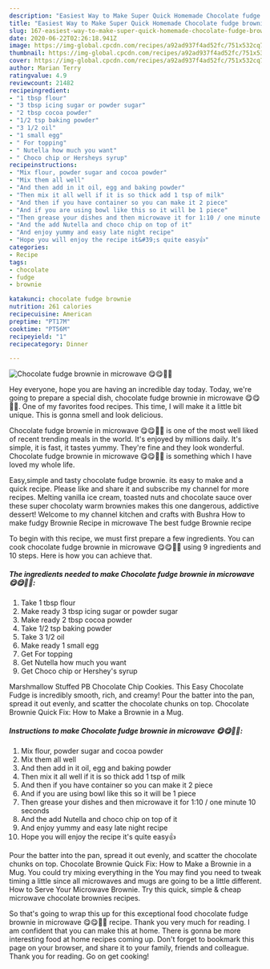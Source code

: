 ```yaml
---
description: "Easiest Way to Make Super Quick Homemade Chocolate fudge brownie in microwave 😋😋🤤🤤"
title: "Easiest Way to Make Super Quick Homemade Chocolate fudge brownie in microwave 😋😋🤤🤤"
slug: 167-easiest-way-to-make-super-quick-homemade-chocolate-fudge-brownie-in-microwave
date: 2020-06-22T02:26:18.941Z
image: https://img-global.cpcdn.com/recipes/a92ad937f4ad52fc/751x532cq70/chocolate-fudge-brownie-in-microwave-😋😋🤤🤤-recipe-main-photo.jpg
thumbnail: https://img-global.cpcdn.com/recipes/a92ad937f4ad52fc/751x532cq70/chocolate-fudge-brownie-in-microwave-😋😋🤤🤤-recipe-main-photo.jpg
cover: https://img-global.cpcdn.com/recipes/a92ad937f4ad52fc/751x532cq70/chocolate-fudge-brownie-in-microwave-😋😋🤤🤤-recipe-main-photo.jpg
author: Marian Terry
ratingvalue: 4.9
reviewcount: 21482
recipeingredient:
- "1 tbsp flour"
- "3 tbsp icing sugar or powder sugar"
- "2 tbsp cocoa powder"
- "1/2 tsp baking powder"
- "3 1/2 oil"
- "1 small egg"
- " For topping"
- " Nutella how much you want"
- " Choco chip or Hersheys syrup"
recipeinstructions:
- "Mix flour, powder sugar and cocoa powder"
- "Mix them all well"
- "And then add in it oil, egg and baking powder"
- "Then mix it all well if it is so thick add 1 tsp of milk"
- "And then if you have container so you can make it 2 piece"
- "And if you are using bowl like this so it will be 1 piece"
- "Then grease your dishes and then microwave it for 1:10 / one minute 10 seconds"
- "And the add Nutella and choco chip on top of it"
- "And enjoy yummy and easy late night recipe"
- "Hope you will enjoy the recipe it&#39;s quite easy👍"
categories:
- Recipe
tags:
- chocolate
- fudge
- brownie

katakunci: chocolate fudge brownie 
nutrition: 261 calories
recipecuisine: American
preptime: "PT17M"
cooktime: "PT56M"
recipeyield: "1"
recipecategory: Dinner

---
```



![Chocolate fudge brownie in microwave 😋😋🤤🤤](https://img-global.cpcdn.com/recipes/a92ad937f4ad52fc/751x532cq70/chocolate-fudge-brownie-in-microwave-😋😋🤤🤤-recipe-main-photo.jpg)

Hey everyone, hope you are having an incredible day today. Today, we're going to prepare a special dish, chocolate fudge brownie in microwave 😋😋🤤🤤. One of my favorites food recipes. This time, I will make it a little bit unique. This is gonna smell and look delicious.

Chocolate fudge brownie in microwave 😋😋🤤🤤 is one of the most well liked of recent trending meals in the world. It's enjoyed by millions daily. It's simple, it is fast, it tastes yummy. They're fine and they look wonderful. Chocolate fudge brownie in microwave 😋😋🤤🤤 is something which I have loved my whole life.

Easy,simple and tasty chocolate fudge brownie. its easy to make and a quick recipe. Please like and share it and subscribe my channel for more recipes. Melting vanilla ice cream, toasted nuts and chocolate sauce over these super chocolaty warm brownies makes this one dangerous, addictive dessert! Welcome to my channel kitchen and crafts with Bushra How to make fudgy Brownie Recipe in microwave The best fudge Brownie recipe


To begin with this recipe, we must first prepare a few ingredients. You can cook chocolate fudge brownie in microwave 😋😋🤤🤤 using 9 ingredients and 10 steps. Here is how you can achieve that.

<!--inarticleads1-->

##### The ingredients needed to make Chocolate fudge brownie in microwave 😋😋🤤🤤:

1. Take 1 tbsp flour
1. Make ready 3 tbsp icing sugar or powder sugar
1. Make ready 2 tbsp cocoa powder
1. Take 1/2 tsp baking powder
1. Take 3 1/2 oil
1. Make ready 1 small egg
1. Get  For topping
1. Get  Nutella how much you want
1. Get  Choco chip or Hershey&#39;s syrup


Marshmallow Stuffed PB Chocolate Chip Cookies. This Easy Chocolate Fudge is incredibly smooth, rich, and creamy! Pour the batter into the pan, spread it out evenly, and scatter the chocolate chunks on top. Chocolate Brownie Quick Fix: How to Make a Brownie in a Mug. 

<!--inarticleads2-->

##### Instructions to make Chocolate fudge brownie in microwave 😋😋🤤🤤:

1. Mix flour, powder sugar and cocoa powder
1. Mix them all well
1. And then add in it oil, egg and baking powder
1. Then mix it all well if it is so thick add 1 tsp of milk
1. And then if you have container so you can make it 2 piece
1. And if you are using bowl like this so it will be 1 piece
1. Then grease your dishes and then microwave it for 1:10 / one minute 10 seconds
1. And the add Nutella and choco chip on top of it
1. And enjoy yummy and easy late night recipe
1. Hope you will enjoy the recipe it&#39;s quite easy👍


Pour the batter into the pan, spread it out evenly, and scatter the chocolate chunks on top. Chocolate Brownie Quick Fix: How to Make a Brownie in a Mug. You could try mixing everything in the You may find you need to tweak timing a little since all microwaves and mugs are going to be a little different. How to Serve Your Microwave Brownie. Try this quick, simple &amp; cheap microwave chocolate brownies recipes. 

So that's going to wrap this up for this exceptional food chocolate fudge brownie in microwave 😋😋🤤🤤 recipe. Thank you very much for reading. I am confident that you can make this at home. There is gonna be more interesting food at home recipes coming up. Don't forget to bookmark this page on your browser, and share it to your family, friends and colleague. Thank you for reading. Go on get cooking!
